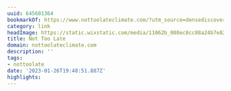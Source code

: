 ```yaml
---
uuid: 645601364
bookmarkOf: https://www.nottoolateclimate.com/?utm_source=densediscovery
category: link
headImage: https://static.wixstatic.com/media/11062b_008ec8cc88a24b7e82f01d4aa6665d02~mv2.jpg/v1/fill/w_2500,h_1666,al_c/11062b_008ec8cc88a24b7e82f01d4aa6665d02~mv2.jpg
title: Not Too Late
domain: nottoolateclimate.com
description: ''
tags:
- nottoolate
date: '2023-01-26T19:48:51.887Z'
highlights:
---
```



